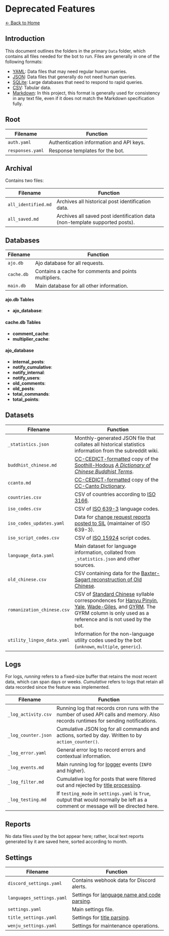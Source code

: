 # Deprecated Features

[← Back to Home](./index.md)

## Introduction

This document outlines the folders in the primary `Data` folder, which contains all files needed for the bot to run. Files are generally in one of the following formats:

* [YAML](https://yaml.org/): Data files that may need regular human queries.
* [JSON](https://www.json.org/json-en.html): Data files that generally do not need human queries.
* [SQLite](https://en.wikipedia.org/wiki/SQLite): Large databases that need to respond to rapid queries. 
* [CSV](https://en.wikipedia.org/wiki/Comma-separated_values): Tabular data.
* [Markdown](https://en.wikipedia.org/wiki/Markdown): In this project, this format is generally used for consistency in any text file, even if it does not match the Markdown specification fully. 

## Root

| Filename | Function                                 |
|----------|------------------------------------------|
| `auth.yaml` | Authentication information and API keys. | 
| `responses.yaml` | Response templates for the bot.          |

## Archival

Contains two files:

| Filename | Function                                                                    |
|----------|-----------------------------------------------------------------------------|
| `all_identified.md` | Archives all historical post identification data.                           | 
| `all_saved.md` | Archives all saved post identification data (non-template supported posts). | 

## Databases

| Filename   | Function                                              |
|------------|-------------------------------------------------------|
| `ajo.db`   | Ajo database for all requests.                        | 
| `cache.db` | Contains a cache for comments and points multipliers. | 
| `main.db`  | Main database for all other information.              | 

#### ajo.db Tables

* **ajo_database**: 

#### cache.db Tables

* **comment_cache**: 
* **multiplier_cache**: 

#### ajo_database

* **internal_posts**:
* **notify_cumulative**:
* **notify_internal**:
* **notify_users**:
* **old_comments**:
* **old_posts**:
* **total_commands**:
* **total_points**:

## Datasets

| Filename  | Function                                                                                                                                                                                                                                                                                                                                                                                                                             |
|-----------|--------------------------------------------------------------------------------------------------------------------------------------------------------------------------------------------------------------------------------------------------------------------------------------------------------------------------------------------------------------------------------------------------------------------------------------|
| `_statistics.json`  | Monthly-generated JSON file that collates all historical statistics information from the subreddit wiki.                                                                                                                                                                                                                                                                                                                             | 
| `buddhist_chinese.md` | [CC-CEDICT-formatted](https://cc-cedict.org/wiki/) copy of the [Soothill-Hodous](https://glossaries.dila.edu.tw/data/soothill-hodous.dila.pdf) *[A Dictionary of Chinese Buddhist Terms](mahajana.net/texts/kopia_lokalna/soothill-hodous.html)*.                                                                                                                                                                                    | 
| `ccanto.md` | [CC-CEDICT-formatted](https://cc-cedict.org/wiki/) copy of the [CC-Canto Dictionary](https://cantonese.org/).                                                                                                                                                                                                                                                                                                                        | 
| `countries.csv` | CSV of countries according to [ISO 3166](https://en.wikipedia.org/wiki/ISO_3166).                                                                                                                                                                                                                                                                                                                                                    | 
| `iso_codes.csv` | CSV of [ISO 639-3](https://en.wikipedia.org/wiki/ISO_639-3) language codes.                                                                                                                                                                                                                                                                                                                                                          | 
| `iso_codes_updates.yaml`  | Data for [change request reports posted to SIL](https://iso639-3.sil.org/code_changes/change_management) (maintainer of ISO 639-3).                                                                                                                                                                                                                                                                                                  | 
| `iso_script_codes.csv`  | CSV of [ISO 15924](https://en.wikipedia.org/wiki/ISO_15924) script codes.                                                                                                                                                                                                                                                                                                                                                            | 
| `language_data.yaml`  | Main dataset for language information, collated from `_statistics.json` and other sources.                                                                                                                                                                                                                                                                                                                                           | 
| `old_chinese.csv`  | CSV containing data for the [Baxter-Sagart reconstruction of Old Chinese](https://sites.lsa.umich.edu/ocbaxtersagart/).                                                                                                                                                                                                                                                                                                              | 
| `romanization_chinese.csv`  | CSV of [Standard Chinese](https://en.wikipedia.org/wiki/Standard_Chinese) syllable correspondences for [Hanyu Pinyin](https://en.wikipedia.org/wiki/Pinyin), [Yale](https://en.wikipedia.org/wiki/Yale_romanization_of_Mandarin), [Wade-Giles](https://en.wikipedia.org/wiki/Wade%E2%80%93Giles), and [GYRM](https://en.wikipedia.org/wiki/Gwoyeu_Romatzyh). The GYRM column is only used as a reference and is not used by the bot. | 
| `utility_lingvo_data.yaml`  | Information for the non-language utility codes used by the bot (`unknown`, `multiple`, `generic`).                                                                                                                                                                                                                                                                                                                                    |

## Logs

For logs, _running_ refers to a fixed-size buffer that retains the most recent data, which can span days or weeks. _Cumulative_ refers to logs that retain all data recorded since the feature was implemented.

| Filename  | Function                                                                                                                          |
|-----------|-----------------------------------------------------------------------------------------------------------------------------------|
| `_log_activity.csv`  | Running log that records cron runs with the number of used API calls and memory. Also records runtimes for sending notifications. | 
| `_log_counter.json` | Cumulative JSON log for all commands and actions, sorted by day. Written to by `action_counter()`.                                | 
| `_log_error.yaml` | General error log to record errors and contextual information.                                                                    | 
| `_log_events.md` | Main running log for [logger](https://docs.python.org/3/library/logging.html) events (`INFO` and higher).                         | 
| `_log_filter.md` | Cumulative log for posts that were filtered out and rejected by [title processing](./title_processing.md).                        | 
| `_log_testing.md` | If `testing_mode` in `settings.yaml` is `True`, output that would normally be left as a comment or message will be directed here. | 

## Reports

No data files *used* by the bot appear here; rather, local text reports generated by it are saved here, sorted according to month.

## Settings

| Filename  | Function                                                                 |
|-----------|--------------------------------------------------------------------------|
| `discord_settings.yaml`  | Contains webhook data for Discord alerts.                                | 
| `languages_settings.yaml` | Settings for [language name and code parsing](./language_processing.md). | 
| `settings.yaml` | Main settings file.                                                      | 
| `title_settings.yaml` | Settings for [title parsing](./title_processing.md).                     | 
| `wenju_settings.yaml` | Settings for maintenance operations.                                     | 